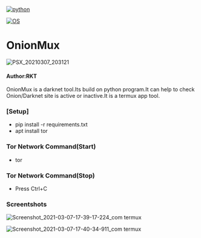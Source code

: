 [![python](https://img.shields.io/badge/python-brightgreen.svg)](https://www.python.org/downloads/release/python/)

[![OS](https://img.shields.io/badge/Tested%20On-Android-yellowgreen.svg)](https://termux.com/)


# OnionMux 


![PSX_20210307_203121](https://user-images.githubusercontent.com/69615463/110243402-69a89a80-7f84-11eb-8bb3-7a568b6a6b25.jpg)


<h4>Author:RKT</h4>

OnionMux is a darknet tool.Its build on python program.It can help to check Onion/Darknet site is active or inactive.It is a termux app tool.


### [Setup] ###

+ pip install -r requirements.txt
+ apt install tor

### Tor Network Command(Start) ###

+ tor

### Tor Network Command(Stop) ###

+ Press Ctrl+C


### Screentshots ###


![Screenshot_2021-03-07-17-39-17-224_com termux](https://user-images.githubusercontent.com/69615463/110238634-f182aa80-7f6c-11eb-8f4c-c1e2622afd8d.jpg)

![Screenshot_2021-03-07-17-40-34-911_com termux](https://user-images.githubusercontent.com/69615463/110238678-27c02a00-7f6d-11eb-9c18-0146a7b6c090.jpg)

